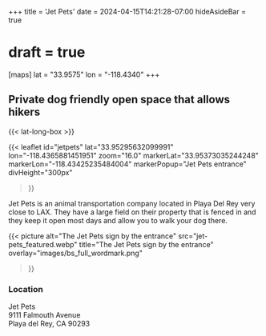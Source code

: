 +++
title = 'Jet Pets'
date = 2024-04-15T14:21:28-07:00
hideAsideBar = true
# draft = true
[maps]
lat = "33.9575"
lon = "-118.4340"
+++
## Private dog friendly open space that allows hikers

{{< lat-long-box >}}

{{< leaflet 
  id="jetpets" 
  lat="33.95295632099991" 
  lon="-118.4365881451951" 
  zoom="16.0" 
  markerLat="33.95373035244248" 
  markerLon="-118.43425235484004" 
  markerPopup="Jet Pets entrance" 
  divHeight="300px"
>}}

Jet Pets is an animal transportation company located in Playa Del Rey very close to LAX. They have a large field on their property that is fenced in and they keep it open most days and allow you to walk your dog there.

<!--more-->

{{< picture 
  alt="The Jet Pets sign by the entrance"
  src="jet-pets_featured.webp"
  title="The Jet Pets sign by the entrance"
  overlay="images/bs_full_wordmark.png"
 >}}

### Location
Jet Pets   
9111 Falmouth Avenue  
Playa del Rey, CA 90293  


